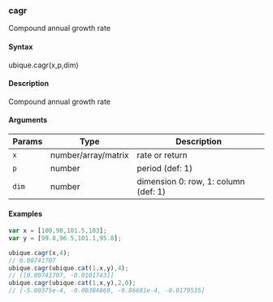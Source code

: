 ### cagr

Compound annual growth rate


#### Syntax

ubique.cagr(x,p,dim)


#### Description

Compound annual growth rate  



#### Arguments

|Params|Type|Description
|---------|----|-----------
|`x` | number/array/matrix | rate or return
|`p` | number | period (def: 1)
|`dim` | number | dimension 0: row, 1: column (def: 1)


#### Examples

```js
var x = [100,98,101.5,103];
var y = [99.8,96.5,101.1,95.8];

ubique.cagr(x,4);
// 0.00741707
ubique.cagr(ubique.cat(1,x,y),4);
// [[0.00741707, -0.0101743]]
ubique.cagr(ubique.cat(1,x,y),2,0);
// [-5.00375e-4, -0.00384869, -9.86681e-4, -0.0179535]
```

